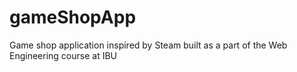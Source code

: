 # gameShopApp
Game shop application inspired by Steam built as a part of the Web Engineering course at IBU
